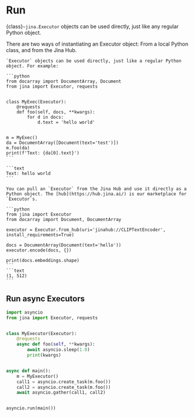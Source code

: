 # Run

{class}`~jina.Executor` objects can be used directly, just like any regular Python object.

There are two ways of instantiating an Executor object: From a local Python class, and from the Jina Hub.

````{tab} From local Python
`Executor` objects can be used directly, just like a regular Python object. For example:

```python
from docarray import DocumentArray, Document
from jina import Executor, requests


class MyExec(Executor):
    @requests
    def foo(self, docs, **kwargs):
        for d in docs:
            d.text = 'hello world'


m = MyExec()
da = DocumentArray([Document(text='test')])
m.foo(da)
print(f'Text: {da[0].text}')
```

```text
Text: hello world
```
````



````{tab} From Jina Hub
You can pull an `Executor` from the Jina Hub and use it directly as a Python object. The [hub](https://hub.jina.ai/) is our marketplace for `Executor`s.

```python
from jina import Executor
from docarray import Document, DocumentArray

executor = Executor.from_hub(uri='jinahub://CLIPTextEncoder', install_requirements=True)

docs = DocumentArray(Document(text='hello'))
executor.encode(docs, {})

print(docs.embeddings.shape)
```
```text
(1, 512)
```
````

## Run async Executors


```python
import asyncio
from jina import Executor, requests


class MyExecutor(Executor):
    @requests
    async def foo(self, **kwargs):
        await asyncio.sleep(1.0)
        print(kwargs)


async def main():
    m = MyExecutor()
    call1 = asyncio.create_task(m.foo())
    call2 = asyncio.create_task(m.foo())
    await asyncio.gather(call1, call2)


asyncio.run(main())
```
